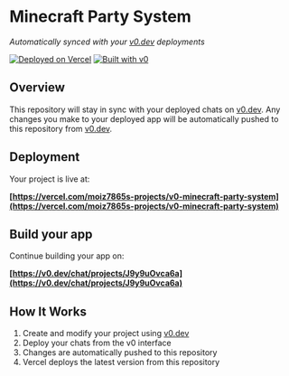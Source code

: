 # Minecraft Party System

*Automatically synced with your [v0.dev](https://v0.dev) deployments*

[![Deployed on Vercel](https://img.shields.io/badge/Deployed%20on-Vercel-black?style=for-the-badge&logo=vercel)](https://vercel.com/moiz7865s-projects/v0-minecraft-party-system)
[![Built with v0](https://img.shields.io/badge/Built%20with-v0.dev-black?style=for-the-badge)](https://v0.dev/chat/projects/J9y9uOvca6a)

## Overview

This repository will stay in sync with your deployed chats on [v0.dev](https://v0.dev).
Any changes you make to your deployed app will be automatically pushed to this repository from [v0.dev](https://v0.dev).

## Deployment

Your project is live at:

**[https://vercel.com/moiz7865s-projects/v0-minecraft-party-system](https://vercel.com/moiz7865s-projects/v0-minecraft-party-system)**

## Build your app

Continue building your app on:

**[https://v0.dev/chat/projects/J9y9uOvca6a](https://v0.dev/chat/projects/J9y9uOvca6a)**

## How It Works

1. Create and modify your project using [v0.dev](https://v0.dev)
2. Deploy your chats from the v0 interface
3. Changes are automatically pushed to this repository
4. Vercel deploys the latest version from this repository
